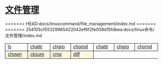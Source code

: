 # [文件管理](/linuxcommand/file_management/index)

<style type="text/css">
#customers{
	font-family:"Trebuchet MS", Arial, Helvetica, sans-serif;
	border: 1;
	width: 100%;
	border-collapse:collapse; 
}
#customers td, #customers th{
	width: 220;
	font-size:1em;
	border:1px solid #000000;
}

#customers tr.alt td{
	color:#000000;
	background-color:#FFF8DC;
}
</style>
<table  id="customers">
<tr>
	<td width="220"><a href="./#/linuxcommand/file_management/ls">ls</a></td>
<<<<<<< HEAD:docs/linuxcommand/file_management/index.md
	<td width="220"><a href="./#/linuxcommand/file_management/chattr">chattr</td>
	<td width="220"><a href="./#/linuxcommand/file_management/chgrp">chgrp</a></td>
	<td width="220"><a href="./#/linuxcommand/file_management/chmod">chomd</a></td>
=======
	<td width="220"><a href="/#/linuxcommand/file_management/chattr">chattr</td>
	<td width="220"><a href="/#/linuxcommand/file_management/chgrp">chgrp</a></td>
	<td width="220"><a href="/#/linuxcommand/file_management/chmod">chomd</a></td>
>>>>>>> 254105cf55329965422042ef6f2fe008d15fdbea:docs/linux命令/文件管理/index.md
</tr>
<tr class="alt">
	<td><a href="./#/linuxcommand/file_management/chown">chown</a></td>
	<td><a href="./#/linuxcommand/file_management/cksum">cksum</a></td>
	<td><a href="./#/linuxcommand/file_management/cmp">cmp</a></td>
	<td><a href="./#/linuxcommand/file_management/diff">diff</a></td>
</tr>
</table>
